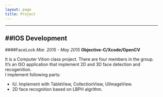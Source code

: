 ```yaml
---
layout: page
title: Project
---
```


***
##IOS Development
---

####FaceLock
_Mar. 2015 - May 2015_
__Objective-C/Xcode/OpenCV__

It is a Computer Vition class project. There are four members in the group.<br>
It’s an ISO application that implement 2D and 3D face detection and recogenition. <br>
I implement following parts:
- IU. Implement with TableView, CollectionView, UIImageView.
- 2D face recognition based on LBPH algrithm.
